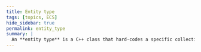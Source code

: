 ```yaml
---
title: Entity type
tags: [topics, ECS]
hide_sidebar: true
permalink: entity_type
summary: |
  An **entity type** is a C++ class that hard-codes a specific collection of invariants and components for entities instantiated from this type.
---
```


<!--
	- An existent invariant implies that the entity needs a component of type ``invariant_type::implied_component`` (if specified) for the invariant to be ever used by the logic.  
		- Thus if implied_component type is specified, it additionally stores an **initial value** for the component.
-->
